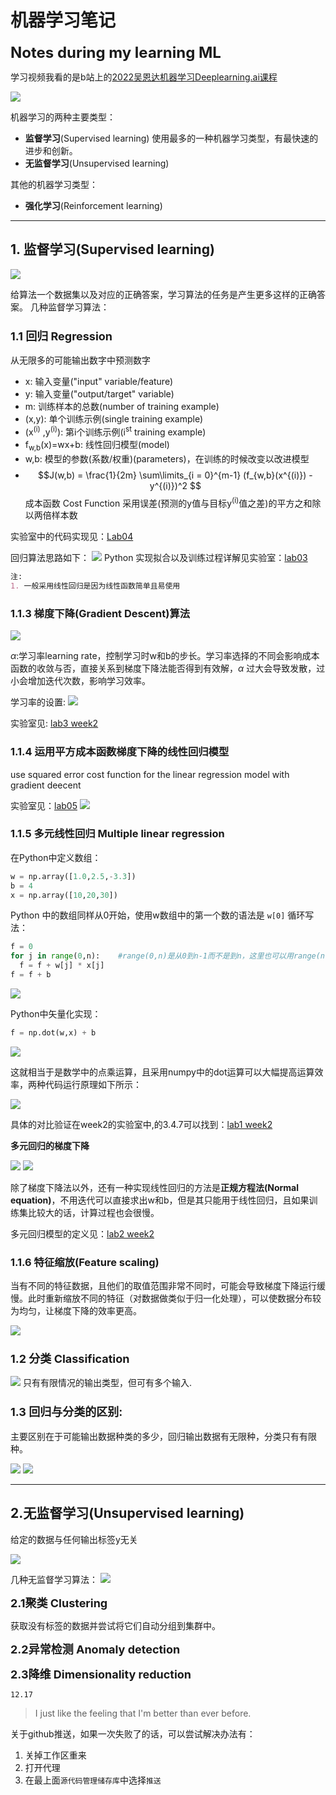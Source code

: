 # **机器学习笔记**
**<font size=5>Notes during my learning ML</font>**

学习视频我看的是b站上的[2022吴恩达机器学习Deeplearning.ai课程](https://www.bilibili.com/video/BV1Pa411X76s/?spm_id_from=333.337.search-card.all.click)

![](images/0.png)

机器学习的两种主要类型：
- **监督学习**(Supervised learning)
使用最多的一种机器学习类型，有最快速的进步和创新。
- **无监督学习**(Unsupervised learning) 
 
其他的机器学习类型：
- **强化学习**(Reinforcement learning)
***
## **1. 监督学习(Supervised learning)**

![](images/1.png)

给算法一个数据集以及对应的正确答案，学习算法的任务是产生更多这样的正确答案。
几种监督学习算法：

### <font size=4>**1.1 回归 Regression**</font>

从无限多的可能输出数字中预测数字

  - x: 输入变量("input" variable/feature)
  - y: 输入变量("output/target" variable)
  - m: 训练样本的总数(number of training example)
  - (x,y): 单个训练示例(single training example)
  - (x<sup>(i)</sup> ,y<sup>(i)</sup>): 第i个训练示例(i<sup>st</sup> training example)
  - f<sub>w,b</sub>(x)=wx+b: 线性回归模型(model)
  - w,b: 模型的参数(系数/权重)(parameters)，在训练的时候改变以改进模型
  - $$J(w,b) = \frac{1}{2m} \sum\limits_{i = 0}^{m-1} (f_{w,b}(x^{(i)}) - y^{(i)})^2 $$
成本函数 Cost Function
采用误差(预测的y值与目标y<sup>(i)</sup>值之差)的平方之和除以两倍样本数


实验室中的代码实现见：[Lab04](work/C1_W1_Lab04_Cost_function_Soln.ipynb)

回归算法思路如下：
![](images/7.png)
 Python 实现拟合以及训练过程详解见实验室：[lab03](work/C1_W1_Lab03_Course_Preview_Soln.ipynb)

```markdown
注:
1. 一般采用线性回归是因为线性函数简单且易使用
```

### **1.1.3 梯度下降(Gradient Descent)算法**

![](images/8.png)

$\alpha$:学习率learning rate，控制学习时w和b的步长。学习率选择的不同会影响成本函数的收敛与否，直接关系到梯度下降法能否得到有效解，$\alpha$ 过大会导致发散，过小会增加迭代次数，影响学习效率。

学习率的设置:
![](images/16.png)

实验室见: [lab3 week2](work2/C1_W2_Lab03_Feature_Scaling_and_Learning_Rate_Soln.ipynb)

### 1.1.4 运用平方成本函数梯度下降的**线性回归模型** 
use squared error cost function for the linear regression model with gradient deecent

实验室见：[lab05](work/C1_W1_Lab05_Gradient_Descent_Soln.ipynb)
![](images/9.png)

### 1.1.5 多元线性回归 Multiple linear regression
在Python中定义数组：
```python
w = np.array([1.0,2.5,-3.3])
b = 4
x = np.array([10,20,30])
```
Python 中的数组同样从0开始，使用w数组中的第一个数的语法是 `w[0]`
循环写法：
```python
f = 0
for j in range(0,n):    #range(0,n)是从0到n-1而不是到n，这里也可以用range(n)是一样的意思
  f = f + w[j] * x[j]
f = f + b
```
![](images/10.png)

Python中矢量化实现：
```python
f = np.dot(w,x) + b
```
![](images/11.png)

这就相当于是数学中的点乘运算，且采用numpy中的dot运算可以大幅提高运算效率，两种代码运行原理如下所示：

![](images/12.png)

具体的对比验证在week2的实验室中,的3.4.7可以找到：[lab1 week2](work2/C1_W2_Lab01_Python_Numpy_Vectorization_Soln.ipynb)

**多元回归的梯度下降**

![](images/13.png)
![](images/14.png)

除了梯度下降法以外，还有一种实现线性回归的方法是**正规方程法(Normal equation)**，不用迭代可以直接求出w和b，但是其只能用于线性回归，且如果训练集比较大的话，计算过程也会很慢。

多元回归模型的定义见：[lab2 week2](work2/C1_W2_Lab02_Multiple_Variable_Soln.ipynb)


### 1.1.6 特征缩放(Feature scaling)
当有不同的特征数据，且他们的取值范围非常不同时，可能会导致梯度下降运行缓慢。此时重新缩放不同的特征（对数据做类似于归一化处理），可以使数据分布较为均匀，让梯度下降的效率更高。

![](images/15.png)

### **<font size=4>1.2 分类 Classification</font>**

![](images/2.png)
只有有限情况的输出类型，但可有多个输入.

### **<font size=4>1.3 回归与分类的区别:</font>**

主要区别在于可能输出数据种类的多少，回归输出数据有无限种，分类只有有限种。

![](images/3.png)
![](images/6.png)
***
## **2.无监督学习(Unsupervised learning)**

给定的数据与任何输出标签y无关

![](images/4.png)

几种无监督学习算法：
![](images/5.png)

**<font size=4>2.1聚类 Clustering</font>**

  获取没有标签的数据并尝试将它们自动分组到集群中。

**<font size=4>2.2异常检测 Anomaly detection</font>**

**<font size=4>2.3降维 Dimensionality reduction</font>**


`12.17` 
> I just like the feeling that I'm better than ever before.

关于github推送，如果一次失败了的话，可以尝试解决办法有：
1. 关掉工作区重来
2. 打开代理
3. 在最上面`源代码管理储存库`中选择`推送`